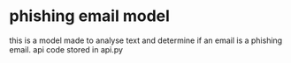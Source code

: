 # phishing email model
this is a model made to analyse text and determine if an email is a phishing email. api code stored in api.py

